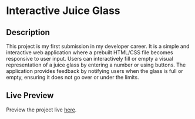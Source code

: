 # Interactive Juice Glass

## Description
This project is my first submission in my developer career. It is a simple and interactive web application where a prebuilt HTML/CSS file becomes responsive to user input. Users can interactively fill or empty a visual representation of a juice glass by entering a number or using buttons. The application provides feedback by notifying users when the glass is full or empty, ensuring it does not go over or under the limits.

## Live Preview
Preview the project live [here](https://augustelvevold.github.io/2021.09.14-school-js-1st-programming-juice/juice-completed).
